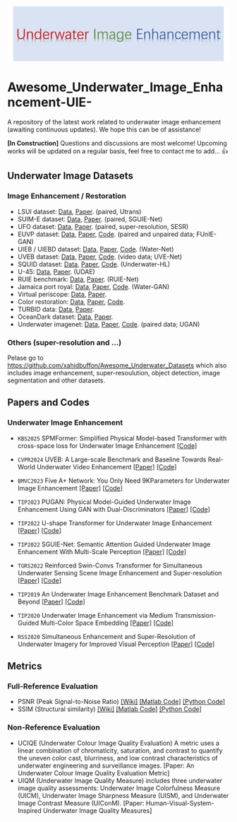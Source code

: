 ![](https://github.com/lizhh268/awesome_underwater_image_enhancement-UIE-/blob/main/uie.png)

# Awesome_Underwater_Image_Enhancement-UIE-
A repository of the latest work related to underwater image enhancement (awaiting continuous updates). 
We hope this can be of assistance!

**[In Construction]** 
Questions and discussions are most welcome! Upcoming works will be updated on a regular basis, feel free to contact me to add... 👍

## Underwater Image Datasets

### Image Enhancement / Restoration

- LSUI dataset: [Data](https://github.com/LintaoPeng/U-shape_Transformer_for_Underwater_Image_Enhancement), [Paper](https://arxiv.org/abs/2111.11843). (paired, Utrans)
- SUIM-E dataset: [Data](https://github.com/trentqq/SUIM-E), [Paper](https://ieeexplore.ieee.org/document/9930878). (paired, SGUIE-Net)
- UFO dataset: [Data](http://irvlab.cs.umn.edu/resources/ufo-120-dataset), [Paper](https://arxiv.org/abs/2002.01155v1). (paired, super-resolution, SESR)
- EUVP dataset: [Data](http://irvlab.cs.umn.edu/resources/euvp-dataset), [Paper](https://arxiv.org/abs/1903.09766), [Code](https://github.com/xahidbuffon/funie-gan). (paired and unpaired data; FUnIE-GAN)
- UIEB / UIEBD dataset: [Data](https://li-chongyi.github.io/proj_benchmark.html), [Paper](https://arxiv.org/abs/1901.05495), [Code](https://github.com/Li-Chongyi/Water-Net_Code). (Water-Net)
- UVEB dataset: [Data](https://github.com/yzbouc/UVEB), [Paper](https://arxiv.org/abs/2404.14542), [Code](https://github.com/yzbouc/UVEB). (video data; UVE-Net)
- SQUID dataset: [Data](http://csms.haifa.ac.il/profiles/tTreibitz/datasets/ambient_forwardlooking/index.html), [Paper](https://arxiv.org/abs/1811.01343), [Code](https://github.com/danaberman/underwater-hl). (Underwater-HL)
- U-45: [Data](https://github.com/IPNUISTlegal/underwater-test-dataset-U45-), [Paper](https://arxiv.org/abs/1906.06819). (UDAE)
- RUIE benchmark: [Data](https://github.com/dlut-dimt/Realworld-Underwater-Image-Enhancement-RUIE-Benchmark), [Paper](https://arxiv.org/abs/1901.05320). (RUIE-Net)
- Jamaica port royal: [Data](https://github.com/kskin/data), [Paper](https://arxiv.org/abs/1702.07392), [Code](https://github.com/kskin/WaterGAN/). (Water-GAN)
- Virtual periscope: [Data](http://webee.technion.ac.il/~yoav/research/random_distort.html), [Paper](https://ieeexplore.ieee.org/abstract/document/7448905).
- Color restoration: [Data](http://csms.haifa.ac.il/profiles/tTreibitz/datasets/ambient_forwardlooking/index.html), [Paper](https://arxiv.org/abs/1811.01343), [Code](https://github.com/danaberman/underwater-hl).
- TURBID data: [Data](http://amandaduarte.com.br/turbid/), [Paper](https://ieeexplore.ieee.org/abstract/document/7485524).
- OceanDark dataset: [Data](https://sites.google.com/view/oceandark/home), [Paper](https://www.mdpi.com/2313-433X/5/10/79).
- Underwater imagenet: [Data](http://irvlab.cs.umn.edu/resources/), [Paper](https://ieeexplore.ieee.org/document/8460552), [Code](https://github.com/cameronfabbri/Underwater-Color-Correction). (paired data; UGAN)

### Others (super-resolution and ...)
Pelase go to https://github.com/xahidbuffon/Awesome_Underwater_Datasets which also includes image enhancement, super-resoulution, object detection, image segmentation and other datasets.

## Papers and Codes

### Underwater Image Enhancement
* `KBS2025` SPMFormer: Simplified Physical Model-based Transformer with cross-space loss for Underwater Image Enhancement [[Code]](https://github.com/lizhh268/SPMFormer)
* `CVPR2024` UVEB: A Large-scale Benchmark and Baseline Towards Real-World Underwater Video Enhancement [[Paper]](https://arxiv.org/abs/2404.14542.) [[Code]](https://github.com/yzbouc/UVEB)

* `BMVC2023` Five A+ Network: You Only Need 9KParameters for Underwater Image Enhancement [[Paper]](https://arxiv.org/abs/2305.08824#:~:text=In%20this%20work%2C%20we%20propose%20the%20Five%20A,FA%20%2B%20Net%20employs%20a%20two-stage%20enhancement%20structure.) [[Code]](https://github.com/Owen718/FiveAPlus-Network)

* `TIP2023` PUGAN: Physical Model-Guided Underwater Image Enhancement Using GAN with Dual-Discriminators [[Paper]](https://ieeexplore.ieee.org/document/10155564) [[Code]](https://github.com/rmcong/PUGAN_TIP2023)

* `TIP2022` U-shape Transformer for Underwater Image Enhancement [[Paper]](https://arxiv.org/abs/2111.11843) [[Code]](https://github.com/LintaoPeng/U-shape_Transformer_for_Underwater_Image_Enhancement)

* `TIP2022` SGUIE-Net: Semantic Attention Guided Underwater Image Enhancement With Multi-Scale Perception [[Paper]](https://ieeexplore.ieee.org/document/9930878) [[Code]](https://github.com/trentqq/SGUIE-Net_Simple)

* `TGRS2022` Reinforced Swin-Convs Transformer for Simultaneous Underwater Sensing Scene Image Enhancement and Super-resolution [[Paper]](https://arxiv.org/abs/2205.00434v1) [[Code]](https://github.com/TingdiRen/URSCT-SESR)

* `TIP2019` An Underwater Image Enhancement Benchmark Dataset and Beyond [[Paper]](https://ar5iv.labs.arxiv.org/html/1901.05495) [[Code]](https://github.com/Li-Chongyi/Water-Net_Code)

* `TIP2020` Underwater Image Enhancement via Medium Transmission-Guided Multi-Color Space Embedding [[Paper]](https://ieeexplore.ieee.org/document/9426457) [[Code]](https://github.com/Li-Chongyi/Ucolor)

* `RSS2020` Simultaneous Enhancement and Super-Resolution of Underwater Imagery for Improved Visual Perception [[Paper]](https://www.roboticsproceedings.org/rss16/p018.pdf) [[Code]](https://github.com/xahidbuffon/Deep_SESR)

## Metrics

### Full-Reference Evaluation

* PSNR (Peak Signal-to-Noise Ratio) [[Wiki]](https://en.wikipedia.org/wiki/Peak_signal-to-noise_ratio) [[Matlab Code]](https://www.mathworks.com/help/images/ref/psnr.html) [[Python Code]](https://github.com/aizvorski/video-quality)
* SSIM (Structural similarity) [[Wiki]](https://en.wikipedia.org/wiki/Structural_similarity) [[Matlab Code]](http://www.cns.nyu.edu/~lcv/ssim/ssim_index.m) [[Python Code]](https://github.com/aizvorski/video-quality/blob/master/ssim.py)

### Non-Reference Evaluation
* UCIQE (Underwater Colour Image Quality Evaluation) A metric uses a linear combination of chromaticity, saturation, and contrast to quantify the uneven color cast, blurriness, and low contrast characteristics of underwater engineering and surveillance images. [Paper: An Underwater Colour Image Quality Evaluation Metric]
* UIQM (Underwater Image Quality Measure) includes three underwater image quality assessments: Underwater Image Colorfulness Measure (UICM), Underwater Image Sharpness Measure (UISM), and Underwater Image Contrast Measure (UIConM). [Paper: Human-Visual-System-Inspired Underwater Image Quality Measures]

